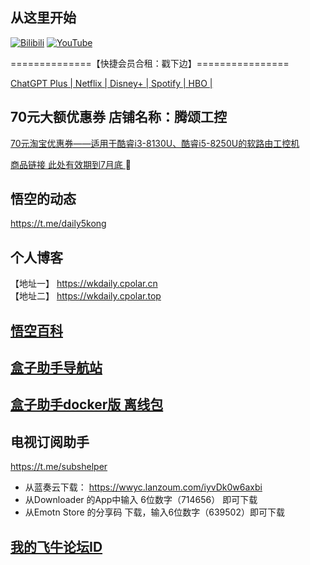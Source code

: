 ## 从这里开始
 [![Bilibili](https://img.shields.io/badge/Bilibili-123456?logo=bilibili&logoColor=fff&labelColor=fb7299)](https://www.bilibili.com/video/BV1J4J3zAEDz) [![YouTube](https://img.shields.io/badge/YouTube-123456?logo=youtube&labelColor=ff0000)](https://youtu.be/WhtPERoU7PY)


==============【快捷会员合租：戳下边】================

[ChatGPT Plus | Netflix | Disney+ | Spotify | HBO |](https://naifei.pro/m/?rid=1p5c6/)

## 70元大额优惠券 店铺名称：腾颂工控
[70元淘宝优惠券——适用于酷睿i3-8130U、酷睿i5-8250U的软路由工控机](https://pages.tmall.com/wow/a/act/tmall/dailygroup/16355/16802/wupr?wh_pid=daily-465056&disableNav=YES&status_bar_transparent=true&sellerId=2678978036&activityId=edcba53136f44a008d9911ebd0fdb860&toolName=shopCoupon)

[商品链接 此处有效期到7月底 ](https://e.tb.cn/h.hesrcIseyDXkVHU?tk=kfLpVDalvrIMF937)🔗 

## 悟空的动态
https://t.me/daily5kong

## 个人博客
【地址一】 https://wkdaily.cpolar.cn <br>
【地址二】 https://wkdaily.cpolar.top

## [悟空百科](https://didiboy0702.gitbook.io/wukongdaily/)
## [盒子助手导航站](https://tvhelper.cpolar.cn/)
## [盒子助手docker版 离线包](https://gh.monlor.com/https://github.com/wukongdaily/DockerTarBuilder/releases/download/DockerTarBuilder-AMD64/wukongdaily_box-amd64.tar.gz)
## 电视订阅助手
https://t.me/subshelper
- 从蓝奏云下载： https://wwyc.lanzoum.com/iyvDk0w6axbi
- 从Downloader 的App中输入 6位数字（714656） 即可下载
- 从Emotn Store 的分享码 下载，输入6位数字（639502）即可下载
## [我的飞牛论坛ID](https://club.fnnas.com/forum.php?mod=viewthread&tid=26293&extra=page%3D1)
